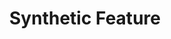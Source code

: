 ---
title: "Synthetic Feature"

categories: ['']

tags: ['Synthetic', 'Feature']

arabic: ['ميزة تركيبية']

publishers: ['معجم مصطلحات التعلم الآلي والتعلم العميق وعلم البيانات']

types: "word"

slug: ""
---